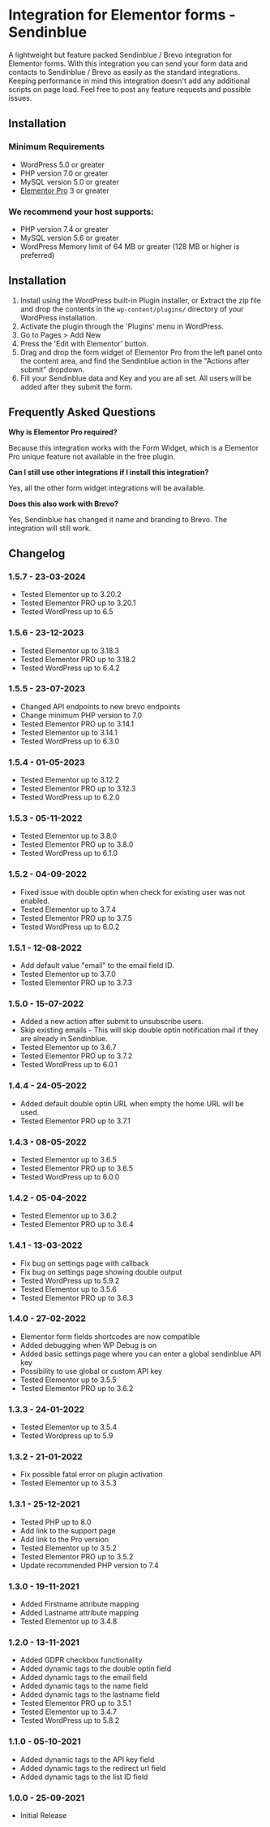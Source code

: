 # Integration for Elementor forms - Sendinblue

A lightweight but feature packed Sendinblue / Brevo integration for Elementor forms.
With this integration you can send your form data and contacts to Sendinblue / Brevo as easily as the standard integrations. 
Keeping performance in mind this integration doesn't add any additional scripts on page load. 
Feel free to post any feature requests and possible issues.

## Installation

### Minimum Requirements

* WordPress 5.0 or greater
* PHP version 7.0 or greater
* MySQL version 5.0 or greater
* [Elementor Pro](https://elementor.com) 3 or greater

### We recommend your host supports:

* PHP version 7.4 or greater
* MySQL version 5.6 or greater
* WordPress Memory limit of 64 MB or greater (128 MB or higher is preferred)


## Installation

1. Install using the WordPress built-in Plugin installer, or Extract the zip file and drop the contents in the `wp-content/plugins/` directory of your WordPress installation.
2. Activate the plugin through the 'Plugins' menu in WordPress.
3. Go to Pages > Add New
4. Press the 'Edit with Elementor' button.
5. Drag and drop the form widget of Elementor Pro from the left panel onto the content area, and find the Sendinblue action in the "Actions after submit" dropdown.
6. Fill your Sendinblue data and Key and you are all set. All users will be added after they submit the form.


## Frequently Asked Questions

**Why is Elementor Pro required?**

Because this integration works with the Form Widget, which is a Elementor Pro unique feature not available in the free plugin.

**Can I still use other integrations if I install this integration?**

Yes, all the other form widget integrations will be available.

**Does this also work with Brevo?**

Yes, Sendinblue has changed it name and branding to Brevo. The integration will still work.

## Changelog

### 1.5.7 - 23-03-2024
* Tested Elementor up to 3.20.2
* Tested Elementor PRO up to 3.20.1
* Tested WordPress up to 6.5

### 1.5.6 - 23-12-2023
* Tested Elementor up to 3.18.3
* Tested Elementor PRO up to 3.18.2
* Tested WordPress up to 6.4.2

### 1.5.5 - 23-07-2023
* Changed API endpoints to new brevo endpoints
* Change minimum PHP version to 7.0
* Tested Elementor PRO up to 3.14.1
* Tested Elementor up to 3.14.1
* Tested WordPress up to 6.3.0

### 1.5.4 - 01-05-2023
* Tested Elementor up to 3.12.2
* Tested Elementor PRO up to 3.12.3
* Tested WordPress up to 6.2.0

### 1.5.3 - 05-11-2022
* Tested Elementor up to 3.8.0
* Tested Elementor PRO up to 3.8.0
* Tested WordPress up to 6.1.0

### 1.5.2 - 04-09-2022
* Fixed issue with double optin when check for existing user was not enabled.
* Tested Elementor up to 3.7.4
* Tested Elementor PRO up to 3.7.5
* Tested WordPress up to 6.0.2

### 1.5.1 - 12-08-2022
* Add default value "email" to the email field ID.
* Tested Elementor up to 3.7.0
* Tested Elementor PRO up to 3.7.3

### 1.5.0 - 15-07-2022
* Added a new action after submit to unsubscribe users.
* Skip existing emails - This will skip double optin notification mail if they are already in Sendinblue.
* Tested Elementor up to 3.6.7
* Tested Elementor PRO up to 3.7.2
* Tested WordPress up to 6.0.1

### 1.4.4 - 24-05-2022
* Added default double optin URL when empty the home URL will be used.
* Tested Elementor PRO up to 3.7.1

### 1.4.3 - 08-05-2022
* Tested Elementor up to 3.6.5
* Tested Elementor PRO up to 3.6.5
* Tested WordPress up to 6.0.0

### 1.4.2 - 05-04-2022
* Tested Elementor up to 3.6.2
* Tested Elementor PRO up to 3.6.4

### 1.4.1 - 13-03-2022
* Fix bug on settings page with callback
* Fix bug on settings page showing double output
* Tested WordPress up to 5.9.2
* Tested Elementor up to 3.5.6
* Tested Elementor PRO up to 3.6.3

### 1.4.0 - 27-02-2022
* Elementor form fields shortcodes are now compatible
* Added debugging when WP Debug is on
* Added basic settings page where you can enter a global sendinblue API key
* Possibility to use global or custom API key
* Tested Elementor up to 3.5.5
* Tested Elementor PRO up to 3.6.2

### 1.3.3 - 24-01-2022
* Tested Elementor up to 3.5.4
* Tested Wordpress up to 5.9

### 1.3.2 - 21-01-2022
* Fix possible fatal error on plugin activation
* Tested Elementor up to 3.5.3

### 1.3.1 - 25-12-2021
* Tested PHP up to 8.0
* Add link to the support page
* Add link to the Pro version
* Tested Elementor up to 3.5.2
* Tested Elementor PRO up to 3.5.2
* Update recommended PHP version to 7.4

### 1.3.0 - 19-11-2021
* Added Firstname attribute mapping
* Added Lastname attribute mapping
* Tested Elementor up to 3.4.8

### 1.2.0 - 13-11-2021
* Added GDPR checkbox functionality
* Added dynamic tags to the double optin field
* Added dynamic tags to the email field
* Added dynamic tags to the name field
* Added dynamic tags to the lastname field
* Tested Elementor PRO up to 3.5.1
* Tested Elementor up to 3.4.7
* Tested WordPress up to 5.8.2

### 1.1.0 - 05-10-2021
* Added dynamic tags to the API key field
* Added dynamic tags to the redirect url field
* Added dynamic tags to the list ID field

### 1.0.0 - 25-09-2021
* Initial Release